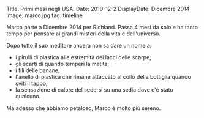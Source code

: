 Title: Primi mesi negli USA.
Date: 2010-12-2
DisplayDate: Dicembre 2014
image: marco.jpg
tag: timeline

Marco parte a Dicembre 2014 per Richland.  Passa 4 mesi da solo e ha
tanto tempo per pensare ai grandi misteri della vita e dell'universo.

Dopo tutto il suo meditare ancera non sa dare un nome a:

  - i pirulli di plastica alle estremità dei lacci delle scarpe;
  - gli scarti di quando temperi la matita;
  - i fili delle banane;
  - l'anello di plastica che rimane attaccato al collo della bottiglia quando sviti il tappo;
  - la sensazione di calore del sedersi su una sedia dove c'è stato qualcuno.

Ma adesso che abbiamo petaloso, Marco è molto più sereno.

